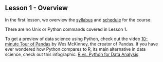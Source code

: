 ## Lesson 1 - Overview

In the first lesson, we overview the [syllabus](https://github.com/cuttlefishh/python-for-data-analysis/blob/master/README.md) and [schedule](https://github.com/cuttlefishh/python-for-data-analysis/blob/master/schedule.tsv) for the course. 

There are no Unix or Python commands covered in Lesson 1.

To get a preview of data science using Python, check out the video [10-minute Tour of Pandas](https://vimeo.com/59324550) by Wes McKinney, the creator of Pandas. If you have ever wondered how Python compares to R, its main alternative in data science, check out this infographic: [R vs. Python for Data Analysis](https://github.com/cuttlefishh/python-for-data-analysis/blob/master/data/R-vs-Python-216-2.png).
